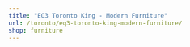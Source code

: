```yaml
---
title: "EQ3 Toronto King - Modern Furniture"
url: /toronto/eq3-toronto-king-modern-furniture/
shop: furniture
---
```

